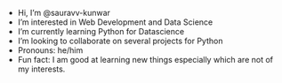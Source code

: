 -  Hi, I’m @sauravv-kunwar
-  I’m interested in Web Development and Data Science
-  I’m currently learning Python for Datascience
-  I’m looking to collaborate on several projects for Python
-  Pronouns: he/him
-  Fun fact: I am good at learning new things especially which are not of my interests.

<!---
sauravv-kunwar/sauravv-kunwar is a ✨ special ✨ repository because its `README.md` (this file) appears on your GitHub profile.
You can click the Preview link to take a look at your changes.
--->
